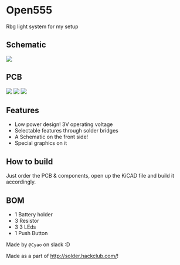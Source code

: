 # Open555

Rbg light system for my setup  

## Schematic
![](https://hc-cdn.hel1.your-objectstorage.com/s/v3/d99ea440f2f0cab5f13a1a5ece3e6f75903a6496_image.png)

## PCB
![](https://hc-cdn.hel1.your-objectstorage.com/s/v3/6b345181e23e9d87a9a7d98dd0a513e8f2d67ab5_image.png)
![](https://hc-cdn.hel1.your-objectstorage.com/s/v3/6ff9c0907ac5251015ab55751c9131639dc6a709_image.png)
![](https://hc-cdn.hel1.your-objectstorage.com/s/v3/1dbb21dab6e6c769e1cbc786c963c0b0a3fe86d2_image.png)

## Features
- Low power design! 3V operating voltage
- Selectable features through solder bridges
- A Schematic on the front side!
- Special graphics on it

## How to build
Just order the PCB & components, open up the KiCAD file and build it accordingly.

## BOM
- 1 	Battery holder
- 3 	 Resistor
- 3 	3 LEds
- 1 	Push Button

Made by `@Cyao` on slack :D

Made as a part of http://solder.hackclub.com/!
